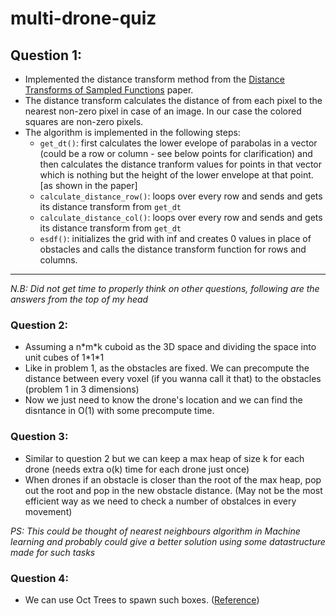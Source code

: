# multi-drone-quiz

## Question 1:

- Implemented the distance transform method from the [Distance Transforms of Sampled Functions](http://people.cs.uchicago.edu/~pff/papers/dt.pdf) paper.
- The distance transform calculates the distance of from each pixel to the nearest non-zero pixel in case of an image. In our case the colored squares are non-zero pixels.
- The algorithm is implemented in the following steps:
  - `get_dt()`: first calculates the lower evelope of parabolas in a vector (could be a row or column - see below points for clarification) and then calculates the distance tranform values for points in that vector which is nothing but the height of the lower envelope at that point. [as shown in the paper]
  - `calculate_distance_row()`: loops over every row and sends and gets its distance transform from `get_dt`
  - `calculate_distance_col()`: loops over every row and sends and gets its distance transform from `get_dt`
  - `esdf()`: initializes the grid with inf and creates 0 values in place of obstacles and calls the distance transform function for rows and columns.

<hr>

_N.B: Did not get time to properly think on other questions, following are the answers from the top of my head_

### Question 2:

- Assuming a n\*m\*k cuboid as the 3D space and dividing the space into unit cubes of 1\*1\*1
- Like in problem 1, as the obstacles are fixed. We can precompute the distance between every voxel (if you wanna call it that) to the obstacles (problem 1 in 3 dimensions)
- Now we just need to know the drone's location and we can find the disntance in O(1) with some precompute time.

### Question 3:

- Similar to question 2 but we can keep a max heap of size k for each drone (needs extra o(k) time for each drone just once)
- When drones if an obstacle is closer than the root of the max heap, pop out the root and pop in the new obstacle distance. (May not be the most efficient way as we need to check a number of obstalces in every movement)

_PS: This could be thought of nearest neighbours algorithm in Machine learning and probably could give a better solution using some datastructure made for such tasks_

### Question 4:

- We can use Oct Trees to spawn such boxes. ([Reference](https://gist.github.com/belzecue/fe247fbfc4f555137dd36e290e7ff5cb))
